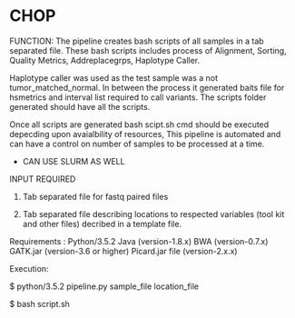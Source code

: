 # CHOP

FUNCTION: The pipeline creates bash scripts of all samples in a tab separated file. These bash scripts includes process of Alignment, Sorting, Quality Metrics, Addreplacegrps, Haplotype Caller.

Haplotype caller was used as the test sample was a not tumor_matched_normal. In between the process it generated baits file for hsmetrics and interval list required to call variants. The scripts folder generated should have all the scripts. 

Once all scripts are generated bash scipt.sh cmd should be executed depecding upon avaialbility of resources, This pipeline is automated and can have a control on number of samples to be processed at a time.
* CAN USE SLURM AS WELL

INPUT REQUIRED 
1. Tab separated file for fastq paired files
             
2. Tab separated file describing locations to respected variables (tool kit and other files) decribed in a template file.

Requirements :
    Python/3.5.2
    Java (version-1.8.x)
    BWA (version-0.7.x)
    GATK.jar (version-3.6 or higher)
    Picard.jar file (version-2.x.x)

Execution:
    
$ python/3.5.2 pipeline.py sample_file location_file

$ bash script.sh
